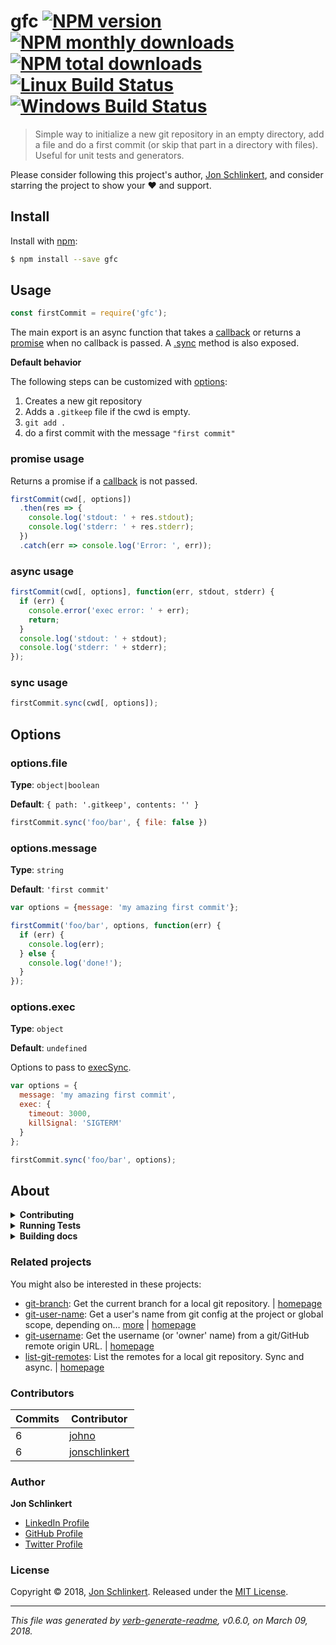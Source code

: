 # gfc [![NPM version](https://img.shields.io/npm/v/gfc.svg?style=flat)](https://www.npmjs.com/package/gfc) [![NPM monthly downloads](https://img.shields.io/npm/dm/gfc.svg?style=flat)](https://npmjs.org/package/gfc) [![NPM total downloads](https://img.shields.io/npm/dt/gfc.svg?style=flat)](https://npmjs.org/package/gfc) [![Linux Build Status](https://img.shields.io/travis/jonschlinkert/gfc.svg?style=flat&label=Travis)](https://travis-ci.org/jonschlinkert/gfc) [![Windows Build Status](https://img.shields.io/appveyor/ci/jonschlinkert/gfc.svg?style=flat&label=AppVeyor)](https://ci.appveyor.com/project/jonschlinkert/gfc)

> Simple way to initialize a new git repository in an empty directory, add a file and do a first commit (or skip that part in a directory with files). Useful for unit tests and generators.

Please consider following this project's author, [Jon Schlinkert](https://github.com/jonschlinkert), and consider starring the project to show your :heart: and support.

## Install

Install with [npm](https://www.npmjs.com/):

```sh
$ npm install --save gfc
```

## Usage

```js
const firstCommit = require('gfc');
```

The main export is an async function that takes a [callback](#async-usage) or returns a [promise](#promise-usage) when no callback is passed. A [.sync](#sync-usage) method is also exposed.

**Default behavior**

The following steps can be customized with [options](#options):

1. Creates a new git repository
2. Adds a `.gitkeep` file if the cwd is empty.
3. `git add .`
4. do a first commit with the message `"first commit"`

### promise usage

Returns a promise if a [callback](#async-usage) is not passed.

```js
firstCommit(cwd[, options])
  .then(res => {
    console.log('stdout: ' + res.stdout);
    console.log('stderr: ' + res.stderr);
  })
  .catch(err => console.log('Error: ', err));
```

### async usage

```js
firstCommit(cwd[, options], function(err, stdout, stderr) {
  if (err) {
    console.error('exec error: ' + err);
    return;
  }
  console.log('stdout: ' + stdout);
  console.log('stderr: ' + stderr);
});
```

### sync usage

```js
firstCommit.sync(cwd[, options]);
```

## Options

### options.file

**Type**: `object|boolean`

**Default**: `{ path: '.gitkeep', contents: '' }`

```js
firstCommit.sync('foo/bar', { file: false })
```

### options.message

**Type**: `string`

**Default**: `'first commit'`

```js
var options = {message: 'my amazing first commit'};

firstCommit('foo/bar', options, function(err) {
  if (err) {
    console.log(err);
  } else {
    console.log('done!');
  }
});
```

### options.exec

**Type**: `object`

**Default**: `undefined`

Options to pass to [execSync](https://nodejs.org/api/child_process.html#child_process_child_process_execsync_command_options).

```js
var options = {
  message: 'my amazing first commit',
  exec: {
    timeout: 3000,
    killSignal: 'SIGTERM'
  }
};

firstCommit.sync('foo/bar', options);
```

## About

<details>
<summary><strong>Contributing</strong></summary>

Pull requests and stars are always welcome. For bugs and feature requests, [please create an issue](../../issues/new).

Please read the [contributing guide](.github/contributing.md) for advice on opening issues, pull requests, and coding standards.

</details>

<details>
<summary><strong>Running Tests</strong></summary>

Running and reviewing unit tests is a great way to get familiarized with a library and its API. You can install dependencies and run tests with the following command:

```sh
$ npm install && npm test
```

</details>

<details>
<summary><strong>Building docs</strong></summary>

_(This project's readme.md is generated by [verb](https://github.com/verbose/verb-generate-readme), please don't edit the readme directly. Any changes to the readme must be made in the [.verb.md](.verb.md) readme template.)_

To generate the readme, run the following command:

```sh
$ npm install -g verbose/verb#dev verb-generate-readme && verb
```

</details>

### Related projects

You might also be interested in these projects:

* [git-branch](https://www.npmjs.com/package/git-branch): Get the current branch for a local git repository. | [homepage](https://github.com/jonschlinkert/git-branch "Get the current branch for a local git repository.")
* [git-user-name](https://www.npmjs.com/package/git-user-name): Get a user's name from git config at the project or global scope, depending on… [more](https://github.com/jonschlinkert/git-user-name) | [homepage](https://github.com/jonschlinkert/git-user-name "Get a user's name from git config at the project or global scope, depending on what git uses in the current context.")
* [git-username](https://www.npmjs.com/package/git-username): Get the username (or 'owner' name) from a git/GitHub remote origin URL. | [homepage](https://github.com/jonschlinkert/git-username "Get the username (or 'owner' name) from a git/GitHub remote origin URL.")
* [list-git-remotes](https://www.npmjs.com/package/list-git-remotes): List the remotes for a local git repository. Sync and async. | [homepage](https://github.com/jonschlinkert/list-git-remotes "List the remotes for a local git repository. Sync and async.")

### Contributors

| **Commits** | **Contributor** | 
| --- | --- |
| 6 | [johno](https://github.com/johno) |
| 6 | [jonschlinkert](https://github.com/jonschlinkert) |

### Author

**Jon Schlinkert**

* [LinkedIn Profile](https://linkedin.com/in/jonschlinkert)
* [GitHub Profile](https://github.com/jonschlinkert)
* [Twitter Profile](https://twitter.com/jonschlinkert)

### License

Copyright © 2018, [Jon Schlinkert](https://github.com/jonschlinkert).
Released under the [MIT License](LICENSE).

***

_This file was generated by [verb-generate-readme](https://github.com/verbose/verb-generate-readme), v0.6.0, on March 09, 2018._